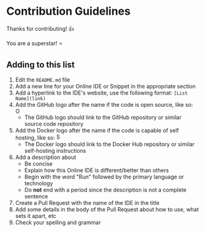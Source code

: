# Contribution Guidelines

Thanks for contributing! :+1:

You are a superstar! :star:

## Adding to this list

1. Edit the `README.md` file
2. Add a new line for your Online IDE or Snippet in the appropriate section
3. Add a hyperlink to the IDE's website, use the following format: `[List Name](link)`
4. Add the GitHub logo after the name if the code is open source, like so: <img title="Open Source" width="16" src="https://cdn.jsdelivr.net/npm/simple-icons@1.2.7/icons/github.svg" />
    - The GitHub logo should link to the GitHub repository or similar source code repository
5. Add the Docker logo after the name if the code is capable of self hosting, like so: <img title="Self Hosted" width="16" src="https://cdn.jsdelivr.net/npm/simple-icons@1.2.7/icons/docker.svg" />
    - The Docker logo should link to the Docker Hub repository or similar self-hosting instructions
6. Add a description about 
    - Be concise
    - Explain how this Online IDE is different/better than others
    - Begin with the word "Run" followed by the primary language or technology
    - Do **not** end with a period since the description is not a complete sentence
7. Create a Pull Request with the name of the IDE in the title
8. Add some details in the body of the Pull Request about how to use, what sets it apart, etc
9. Check your spelling and grammar
